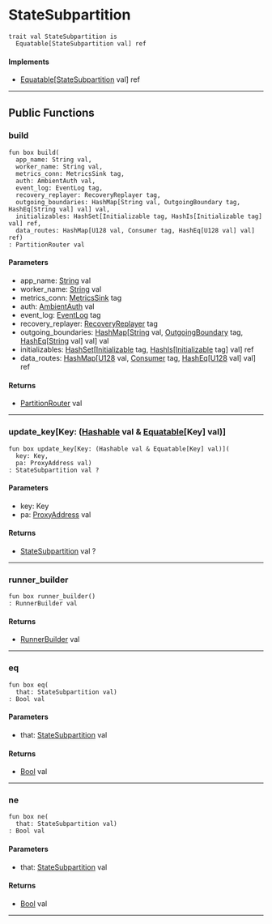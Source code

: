 # StateSubpartition

```pony
trait val StateSubpartition is
  Equatable[StateSubpartition val] ref
```

#### Implements

* [Equatable](builtin-Equatable)\[[StateSubpartition](wallaroo-core-topology-StateSubpartition) val\] ref

---

## Public Functions

### build

```pony
fun box build(
  app_name: String val,
  worker_name: String val,
  metrics_conn: MetricsSink tag,
  auth: AmbientAuth val,
  event_log: EventLog tag,
  recovery_replayer: RecoveryReplayer tag,
  outgoing_boundaries: HashMap[String val, OutgoingBoundary tag, HashEq[String val] val] val,
  initializables: HashSet[Initializable tag, HashIs[Initializable tag] val] ref,
  data_routes: HashMap[U128 val, Consumer tag, HashEq[U128 val] val] ref)
: PartitionRouter val
```
#### Parameters

*   app_name: [String](builtin-String) val
*   worker_name: [String](builtin-String) val
*   metrics_conn: [MetricsSink](wallaroo-core-metrics-MetricsSink) tag
*   auth: [AmbientAuth](builtin-AmbientAuth) val
*   event_log: [EventLog](wallaroo-ent-recovery-EventLog) tag
*   recovery_replayer: [RecoveryReplayer](wallaroo-ent-recovery-RecoveryReplayer) tag
*   outgoing_boundaries: [HashMap](collections-HashMap)\[[String](builtin-String) val, [OutgoingBoundary](wallaroo-core-boundary-OutgoingBoundary) tag, [HashEq](collections-HashEq)\[[String](builtin-String) val\] val\] val
*   initializables: [HashSet](collections-HashSet)\[[Initializable](wallaroo-core-common-Initializable) tag, [HashIs](collections-HashIs)\[[Initializable](wallaroo-core-common-Initializable) tag\] val\] ref
*   data_routes: [HashMap](collections-HashMap)\[[U128](builtin-U128) val, [Consumer](wallaroo-core-common-Consumer) tag, [HashEq](collections-HashEq)\[[U128](builtin-U128) val\] val\] ref

#### Returns

* [PartitionRouter](wallaroo-core-topology-PartitionRouter) val

---

### update_key\[Key: ([Hashable](collections-Hashable) val & [Equatable](builtin-Equatable)\[Key\] val)\]

```pony
fun box update_key[Key: (Hashable val & Equatable[Key] val)](
  key: Key,
  pa: ProxyAddress val)
: StateSubpartition val ?
```
#### Parameters

*   key: Key
*   pa: [ProxyAddress](wallaroo-core-topology-ProxyAddress) val

#### Returns

* [StateSubpartition](wallaroo-core-topology-StateSubpartition) val ?

---

### runner_builder

```pony
fun box runner_builder()
: RunnerBuilder val
```

#### Returns

* [RunnerBuilder](wallaroo-core-topology-RunnerBuilder) val

---

### eq

```pony
fun box eq(
  that: StateSubpartition val)
: Bool val
```
#### Parameters

*   that: [StateSubpartition](wallaroo-core-topology-StateSubpartition) val

#### Returns

* [Bool](builtin-Bool) val

---

### ne

```pony
fun box ne(
  that: StateSubpartition val)
: Bool val
```
#### Parameters

*   that: [StateSubpartition](wallaroo-core-topology-StateSubpartition) val

#### Returns

* [Bool](builtin-Bool) val

---


